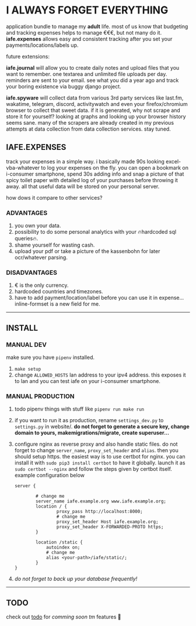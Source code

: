 # I ALWAYS FORGET EVERYTHING
application bundle to manage my **adult** life. most of us know that budgeting and tracking expenses helps to manage €€€, but not many do it. **iafe.expenses** allows easy and consistent tracking after you set your payments/locations/labels up. 

future extensions:

**iafe.journal** will allow you to create daily notes and upload files that you want to remember. one textarea and unlimited file uploads per day. reminders are sent to your email. see what you did a year ago and track your boring existence via buggy django project. 

**iafe.spyware** will collect data from various 3rd party services like last.fm, wakatime, telegram, discord, activitywatch and even your firefox/chromium browser to collect that sweet data. if it is generated, why not scrape and store it for yourself? looking at graphs and looking up your browser history seems sane. many of the scrapers are already created in my previous attempts at data collection from data collection services. stay tuned.

## IAFE.EXPENSES
track your expenses in a simple way. i basically made 90s looking excel-vba-whatever to log your expenses on the fly.
you can open a bookmark on i-consumer smartphone, spend 30s adding info and snap a picture of that spicy toilet paper with detailed log of your purchases before throwing it away. all that useful data will be stored on your personal server. 

how dows it compare to other services?
### ADVANTAGES
1. you own your data.
2. possibility to do some personal analytics with your 🔥hardcoded sql queries🔥.
3. shame yourself for wasting cash.
4. upload your pdf or take a picture of the kassenbohn for later ocr/whatever parsing.

### DISADVANTAGES
1. € is the only currency.
2. hardcoded countries and timezones.
3. have to add payment/location/label before you can use it in expense... inline-formset is a new field for me.


---

## INSTALL
### MANUAL DEV
make sure you have `pipenv` installed.
1. `make setup`
2. change `ALLOWED_HOSTS` lan address to your ipv4 address. this exposes it to lan and you can test iafe on your i-consumer smartphone.


### MANUAL PRODUCTION
1. todo pipenv things with stuff like `pipenv run make run`
1. if you want to run it as production, rename `settings_dev.py` to `settings.py` in website/. **do not forget to generate a secure key, change domain to yours, makemigrations/migrate, create superuser...**

2. configure nginx as reverse proxy and also handle static files.
do not forget to change `server_name`, `proxy_set_header` and `alias`. then you should setup https. the easiest way is to use certbot for nginx. you can install it with `sudo pip3 install certbot` to have it globally. launch it as `sudo certbot --nginx` and follow the steps given by certbot itself.
example configuration below
    ```nginx
    server {
    
            # change me
            server_name iafe.example.org www.iafe.example.org;
            location / {
                    proxy_pass http://localhost:8000;
                    # change me
                    proxy_set_header Host iafe.example.org;
                    proxy_set_header X-FORWARDED-PROTO https;
            }
    
            location /static {
                autoindex on;
                # change me
                alias <your-path>/iafe/static/;
            }
    }
    ```
1. *do not forget to back up your database frequently!*

---

## TODO
check out [todo](todo) for *comming soon tm* features 🥰
